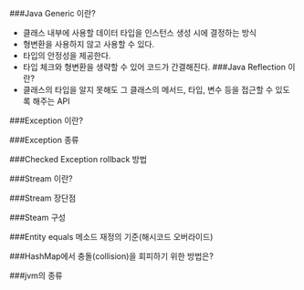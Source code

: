 ###Java Generic 이란?<br>
- 클래스 내부에 사용할 데이터 타입을 인스턴스 생성 시에 결정하는 방식
- 형변환을 사용하지 않고 사용할 수 있다.
- 타입의 안정성을 제공한다.
- 타입 체크와 형변환을 생략할 수 있어 코드가 간결해진다.
###Java Reflection 이란?<br>
- 클래스의 타입을 알지 못해도 그 클래스의 메서드, 타입, 변수 등을 접근할 수 있도록 해주는 API

###Exception 이란?

###Exception 종류

###Checked Exception rollback 방법

###Stream 이란?

###Stream 장단점

###Steam 구성

###Entity equals 메소드 재정의 기준(해시코드 오버라이드)

###HashMap에서 충돌(collision)을 회피하기 위한 방법은?

###jvm의 종류

